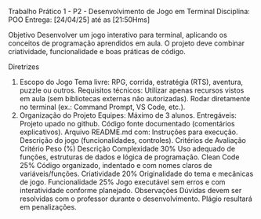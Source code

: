 Trabalho Prático 1 - P2 - Desenvolvimento de Jogo em Terminal
Disciplina: POO
Entrega: [24/04/25] até as [21:50Hms]

Objetivo
Desenvolver um jogo interativo para terminal, aplicando os conceitos de programação aprendidos em aula. O projeto deve combinar criatividade, funcionalidade e boas práticas de código.

Diretrizes
1. Escopo do Jogo
Tema livre: RPG, corrida, estratégia (RTS), aventura, puzzle ou outros.
Requisitos técnicos:
Utilizar apenas recursos vistos em aula (sem bibliotecas externas não autorizadas).
Rodar diretamente no terminal (ex.: Command Prompt, VS Code, etc.).
2. Organização do Projeto
Equipes: Máximo de 3 alunos.
Entregáveis:
Projeto upado no github.
Código fonte documentado (comentários explicativos).
Arquivo README.md com:
Instruções para execução.
Descrição do jogo (funcionalidades, controles).
Critérios de Avaliação
Critério	Peso (%)	Descrição
Complexidade	30%	Uso adequado de funções, estruturas de dados e lógica de programação.
Clean Code	25%	Código organizado, indentado e com nomes claros de variáveis/funções.
Criatividade	20%	Originalidade do tema e mecânicas de jogo.
Funcionalidade	25%	Jogo executável sem erros e com interatividade conforme planejado.
Observações
Dúvidas devem ser resolvidas com o professor durante o desenvolvimento.
Plágio resultará em penalizações.
